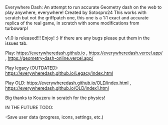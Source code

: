 Everywhere Dash:
An attempt to run accurate Geometry dash on the web to play anywhere, everywhere! Created by Sotospro24
This works with scratch but not the griffpatch one, this one is a 1:1 exact and accurate replica of the real game, in scratch with some modifications from turbowarp!

v1.0 is released!!! Enjoy! :) If there are any bugs please put them in the issues tab.

Play: https://everywheredash.github.io , https://everywheredash.vercel.app/ , https://geometry-dash-online.vercel.app/

Play legacy (OUTDATED): https://everywheredash.github.io/Legacy/index.html

Play OLD: https://everywheredash.github.io/OLD/index.html , https://everywheredash.github.io/OLD/index1.html

Big thanks to Kouzeru in scratch for the physics!


IN THE FUTURE TODO:

-Save user data (progress, icons, settings, etc.)

